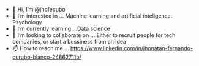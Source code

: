 - 👋 Hi, I’m @jhofecubo
- 👀 I’m interested in ... Machine learning and artificial inteligence. Psychology
- 🌱 I’m currently learning ...Data science
- 💞️ I’m looking to collaborate on ... Either to recruit people for tech companies, or start a bussiness from an idea
- 📫 How to reach me ... https://www.linkedin.com/in/jhonatan-fernando-curubo-blanco-24862711b/

<!---
jhofecubo/jhofecubo is a ✨ special ✨ repository because its `README.md` (this file) appears on your GitHub profile.
You can click the Preview link to take a look at your changes.
--->
